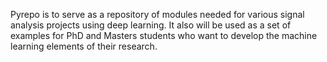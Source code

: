 Pyrepo is to serve as a repository of modules needed for various signal analysis projects using deep learning. It also will be used as a set of examples for PhD and Masters students who want to develop the machine learning elements of their research.
